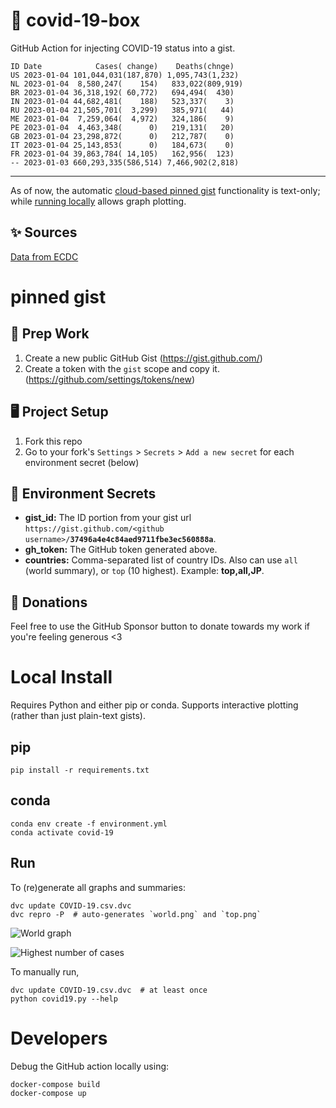 # 🏥 covid-19-box

GitHub Action for injecting COVID-19 status into a gist.

```
ID Date            Cases( change)    Deaths(chnge)
US 2023-01-04 101,044,031(187,870) 1,095,743(1,232)
NL 2023-01-04  8,580,247(    154)   833,022(809,919)
BR 2023-01-04 36,318,192( 60,772)   694,494(  430)
IN 2023-01-04 44,682,481(    188)   523,337(    3)
RU 2023-01-04 21,505,701(  3,299)   385,971(   44)
ME 2023-01-04  7,259,064(  4,972)   324,186(    9)
PE 2023-01-04  4,463,348(      0)   219,131(   20)
GB 2023-01-04 23,298,872(      0)   212,787(    0)
IT 2023-01-04 25,143,853(      0)   184,673(    0)
FR 2023-01-04 39,863,784( 14,105)   162,956(  123)
-- 2023-01-03 660,293,335(586,514) 7,466,902(2,818)
```

---

As of now, the automatic [cloud-based pinned gist](#pinned-gist) functionality is text-only;
while [running locally](#local-install) allows graph plotting.

## ✨ Sources

[Data from ECDC](https://www.ecdc.europa.eu/en/publications-data/download-todays-data-geographic-distribution-covid-19-cases-worldwide)

# pinned gist

## 🎒 Prep Work
1. Create a new public GitHub Gist (https://gist.github.com/)
1. Create a token with the `gist` scope and copy it. (https://github.com/settings/tokens/new)

## 🖥 Project Setup
1. Fork this repo
1. Go to your fork's `Settings` > `Secrets` > `Add a new secret` for each environment secret (below)

## 🤫 Environment Secrets
- **gist_id:** The ID portion from your gist url `https://gist.github.com/<github username>/`**`37496a4e4c84aed9711fbe3ec560888a`**.
- **gh_token:** The GitHub token generated above.
- **countries:** Comma-separated list of country IDs. Also can use `all` (world summary), or `top` (10 highest). Example: **top,all,JP**.

## 💸 Donations

Feel free to use the GitHub Sponsor button to donate towards my work if you're feeling generous <3

# Local Install

Requires Python and either pip or conda. Supports interactive plotting (rather than just plain-text gists).

## pip

```
pip install -r requirements.txt
```

## conda

```
conda env create -f environment.yml
conda activate covid-19
```

## Run

To (re)generate all graphs and summaries:

```
dvc update COVID-19.csv.dvc
dvc repro -P  # auto-generates `world.png` and `top.png`
```

![World graph](world.png)

![Highest number of cases](top.png)

To manually run,

```
dvc update COVID-19.csv.dvc  # at least once
python covid19.py --help
```

# Developers

Debug the GitHub action locally using:

```
docker-compose build
docker-compose up
```

